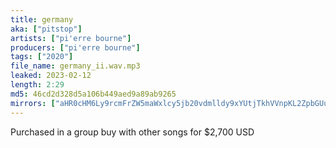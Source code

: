 ```yaml
---
title: germany
aka: ["pitstop"]
artists: ["pi'erre bourne"]
producers: ["pi'erre bourne"]
tags: ["2020"]
file_name: germany_ii.wav.mp3
leaked: 2023-02-12
length: 2:29
md5: 46cd2d328d5a106b449aed9a89ab9265
mirrors: ["aHR0cHM6Ly9rcmFrZW5maWxlcy5jb20vdmlldy9xYUtjTkhVVnpKL2ZpbGUuaHRtbA==", "aHR0cHM6Ly9kYnJlZS5vcmcvdi82M2VhZWI="]
---
```

Purchased in a group buy with other songs for $2,700 USD
